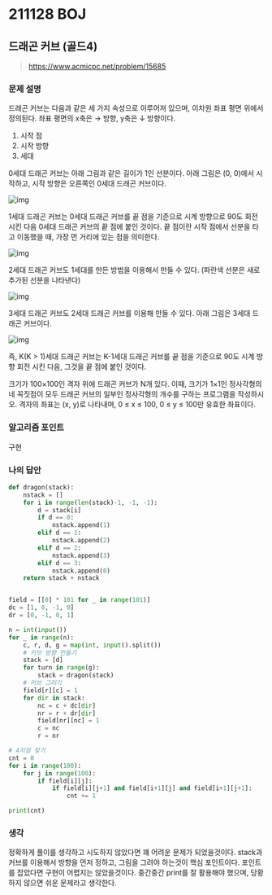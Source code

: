 # 211128 BOJ

## 드래곤 커브 (골드4)

> https://www.acmicpc.net/problem/15685

### 문제 설명

드래곤 커브는 다음과 같은 세 가지 속성으로 이루어져 있으며, 이차원 좌표 평면 위에서 정의된다. 좌표 평면의 x축은 → 방향, y축은 ↓ 방향이다.

1. 시작 점
2. 시작 방향
3. 세대

0세대 드래곤 커브는 아래 그림과 같은 길이가 1인 선분이다. 아래 그림은 (0, 0)에서 시작하고, 시작 방향은 오른쪽인 0세대 드래곤 커브이다.

![img](http://onlinejudgeimages.s3-ap-northeast-1.amazonaws.com/problem/15685/1.png)

1세대 드래곤 커브는 0세대 드래곤 커브를 끝 점을 기준으로 시계 방향으로 90도 회전시킨 다음 0세대 드래곤 커브의 끝 점에 붙인 것이다. 끝 점이란 시작 점에서 선분을 타고 이동했을 때, 가장 먼 거리에 있는 점을 의미한다.

![img](https://onlinejudgeimages.s3-ap-northeast-1.amazonaws.com/problem/15685/2.png)

2세대 드래곤 커브도 1세대를 만든 방법을 이용해서 만들 수 있다. (파란색 선분은 새로 추가된 선분을 나타낸다)

![img](https://onlinejudgeimages.s3-ap-northeast-1.amazonaws.com/problem/15685/3.png)

3세대 드래곤 커브도 2세대 드래곤 커브를 이용해 만들 수 있다. 아래 그림은 3세대 드래곤 커브이다.

![img](https://onlinejudgeimages.s3-ap-northeast-1.amazonaws.com/problem/15685/4.png)

즉, K(K > 1)세대 드래곤 커브는 K-1세대 드래곤 커브를 끝 점을 기준으로 90도 시계 방향 회전 시킨 다음, 그것을 끝 점에 붙인 것이다.

크기가 100×100인 격자 위에 드래곤 커브가 N개 있다. 이때, 크기가 1×1인 정사각형의 네 꼭짓점이 모두 드래곤 커브의 일부인 정사각형의 개수를 구하는 프로그램을 작성하시오. 격자의 좌표는 (x, y)로 나타내며, 0 ≤ x ≤ 100, 0 ≤ y ≤ 100만 유효한 좌표이다.

### 알고리즘 포인트

구현

### 나의 답안

```python
def dragon(stack):
    nstack = []
    for i in range(len(stack)-1, -1, -1):
        d = stack[i]
        if d == 0:
            nstack.append(1)
        elif d == 1:
            nstack.append(2)
        elif d == 2:
            nstack.append(3)
        elif d == 3:
            nstack.append(0)
    return stack + nstack


field = [[0] * 101 for _ in range(101)]
dc = [1, 0, -1, 0]
dr = [0, -1, 0, 1]

n = int(input())
for _ in range(n):
    c, r, d, g = map(int, input().split())
    # 커브 방향 만들기
    stack = [d]
    for turn in range(g):
        stack = dragon(stack)
    # 커브 그리기
    field[r][c] = 1
    for dir in stack:
        nc = c + dc[dir]
        nr = r + dr[dir]
        field[nr][nc] = 1
        c = nc
        r = nr

# 4지점 찾기
cnt = 0
for i in range(100):
    for j in range(100):
        if field[i][j]:
            if field[i][j+1] and field[i+1][j] and field[i+1][j+1]:
                cnt += 1

print(cnt)
```

### 생각

정확하게 풀이를 생각하고 시도하지 않았다면 꽤 어려운 문제가 되었을것이다. stack과 커브를 이용해서 방향을 먼저 정하고, 그림을 그려야 하는것이 핵심 포인트이다. 포인트를 잡았다면 구현이 어렵지는 않았을것이다. 중간중간 print를 잘 활용해야 했으며, 당황하지 않으면 쉬운 문제라고 생각한다.

